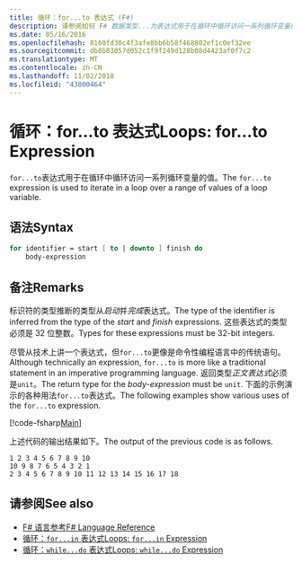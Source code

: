 ```yaml
---
title: 循环：for...to 表达式 (F#)
description: 请参阅如何 F# 数据类型...为表达式用于在循环中循环访问一系列循环变量的值。
ms.date: 05/16/2016
ms.openlocfilehash: 8160fd30c4f3afe8bb6b58f468802ef1c0ef32ee
ms.sourcegitcommit: db8b83057d052c1f9f249d128b08d4423af0f7c2
ms.translationtype: MT
ms.contentlocale: zh-CN
ms.lasthandoff: 11/02/2018
ms.locfileid: "43800464"
---
```

# <a name="loops-forto-expression"></a><span data-ttu-id="84826-103">循环：for...to 表达式</span><span class="sxs-lookup"><span data-stu-id="84826-103">Loops: for...to Expression</span></span>

<span data-ttu-id="84826-104">`for...to`表达式用于在循环中循环访问一系列循环变量的值。</span><span class="sxs-lookup"><span data-stu-id="84826-104">The `for...to` expression is used to iterate in a loop over a range of values of a loop variable.</span></span>

## <a name="syntax"></a><span data-ttu-id="84826-105">语法</span><span class="sxs-lookup"><span data-stu-id="84826-105">Syntax</span></span>

```fsharp
for identifier = start [ to | downto ] finish do
    body-expression
```

## <a name="remarks"></a><span data-ttu-id="84826-106">备注</span><span class="sxs-lookup"><span data-stu-id="84826-106">Remarks</span></span>

<span data-ttu-id="84826-107">标识符的类型推断的类型从*启动*并*完成*表达式。</span><span class="sxs-lookup"><span data-stu-id="84826-107">The type of the identifier is inferred from the type of the *start* and *finish* expressions.</span></span> <span data-ttu-id="84826-108">这些表达式的类型必须是 32 位整数。</span><span class="sxs-lookup"><span data-stu-id="84826-108">Types for these expressions must be 32-bit integers.</span></span>

<span data-ttu-id="84826-109">尽管从技术上讲一个表达式，但`for...to`更像是命令性编程语言中的传统语句。</span><span class="sxs-lookup"><span data-stu-id="84826-109">Although technically an expression, `for...to` is more like a traditional statement in an imperative programming language.</span></span> <span data-ttu-id="84826-110">返回类型*正文表达式*必须是`unit`。</span><span class="sxs-lookup"><span data-stu-id="84826-110">The return type for the *body-expression* must be `unit`.</span></span> <span data-ttu-id="84826-111">下面的示例演示的各种用法`for...to`表达式。</span><span class="sxs-lookup"><span data-stu-id="84826-111">The following examples show various uses of the `for...to` expression.</span></span>

[!code-fsharp[Main](../../../samples/snippets/fsharp/lang-ref-2/snippet5101.fs)]

<span data-ttu-id="84826-112">上述代码的输出结果如下。</span><span class="sxs-lookup"><span data-stu-id="84826-112">The output of the previous code is as follows.</span></span>

```
1 2 3 4 5 6 7 8 9 10
10 9 8 7 6 5 4 3 2 1
2 3 4 5 6 7 8 9 10 11 12 13 14 15 16 17 18
```

## <a name="see-also"></a><span data-ttu-id="84826-113">请参阅</span><span class="sxs-lookup"><span data-stu-id="84826-113">See also</span></span>

- [<span data-ttu-id="84826-114">F# 语言参考</span><span class="sxs-lookup"><span data-stu-id="84826-114">F# Language Reference</span></span>](index.md)
- [<span data-ttu-id="84826-115">循环：`for...in` 表达式</span><span class="sxs-lookup"><span data-stu-id="84826-115">Loops: `for...in` Expression</span></span>](loops-for-in-expression.md)
- [<span data-ttu-id="84826-116">循环：`while...do` 表达式</span><span class="sxs-lookup"><span data-stu-id="84826-116">Loops: `while...do` Expression</span></span>](loops-while-do-expression.md)
